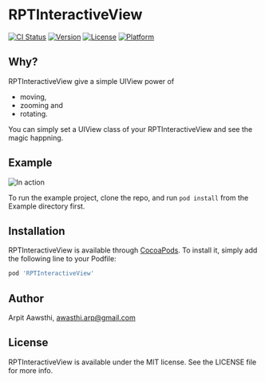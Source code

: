 # RPTInteractiveView

[![CI Status](https://img.shields.io/travis/rptwsthi/RPTInteractiveView.svg?style=flat)](https://travis-ci.org/rptwsthi/RPTInteractiveView)
[![Version](https://img.shields.io/cocoapods/v/RPTInteractiveView.svg?style=flat)](https://cocoapods.org/pods/RPTInteractiveView)
[![License](https://img.shields.io/cocoapods/l/RPTInteractiveView.svg?style=flat)](https://cocoapods.org/pods/RPTInteractiveView)
[![Platform](https://img.shields.io/cocoapods/p/RPTInteractiveView.svg?style=flat)](https://cocoapods.org/pods/RPTInteractiveView)

## Why?
RPTInteractiveView give a simple UIView power of 
  - moving, 
  - zooming and 
  - rotating. 

You can simply set a UIView class of your RPTInteractiveView and see the magic happning.

## Example

  ![In action](https://github.com/rptwsthi/RPTInteractiveView/blob/master/Example/Tests/HowInterativeViewWorks.gif)

To run the example project, clone the repo, and run `pod install` from the Example directory first.


## Installation

RPTInteractiveView is available through [CocoaPods](https://cocoapods.org). To install
it, simply add the following line to your Podfile:

```ruby
pod 'RPTInteractiveView'
```

## Author

Arpit Aawsthi, awasthi.arp@gmail.com

## License

RPTInteractiveView is available under the MIT license. See the LICENSE file for more info.
